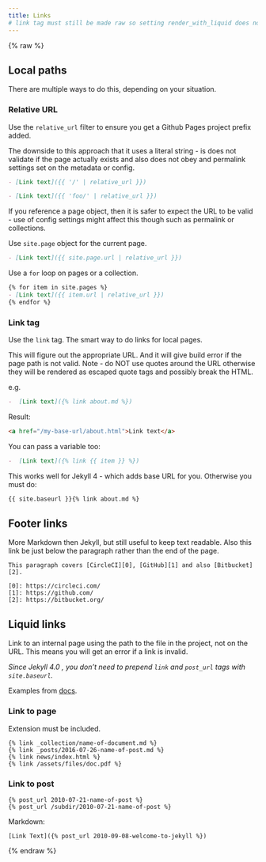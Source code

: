```yaml
---
title: Links
# link tag must still be made raw so setting render_with_liquid does not work here
---
```


{% raw %}
## Local paths

There are multiple ways to do this, depending on your situation.

### Relative URL

Use the `relative_url` filter to ensure you get a Github Pages project prefix added.

The downside to this approach that it uses a literal string - is does not validate if the page actually exists and also does not obey and permalink settings set on the metadata or config.

```markdown
- [Link text]({{ '/' | relative_url }})

- [Link text]({{ 'foo/' | relative_url }})
```

If you reference a page object, then it is safer to expect the URL to be valid - use of config settings might affect this though such as permalink or collections.

Use `site.page` object for the current page.

```markdown
- [Link text]({{ site.page.url | relative_url }})
```

Use a `for` loop on pages or a collection.

```markdown
{% for item in site.pages %}
- [Link text]({{ item.url | relative_url }})
{% endfor %}
```

### Link tag

Use the `link` tag. The smart way to do links for local pages.

This will figure out the appropriate URL. And it will give build error if the page path is not valid.  Note - do NOT use quotes around the URL otherwise they will be rendered as escaped quote tags and possibly break the HTML.

e.g.


```markdown
-  [Link text]({% link about.md %})
```


Result:

```html
<a href="/my-base-url/about.html">Link text</a>
```

You can pass a variable too:


```markdown
-  [Link text]({% link {{ item }} %})
```



This works well for Jekyll 4 - which adds base URL for you. Otherwise you must do:


```markdown
{{ site.baseurl }}{% link about.md %}
```



## Footer links

More Markdown then Jekyll, but still useful to keep text readable. Also this link be just below the paragraph rather than the end of the page.

```
This paragraph covers [CircleCI][0], [GitHub][1] and also [Bitbucket][2].

[0]: https://circleci.com/
[1]: https://github.com/
[2]: https://bitbucket.org/
```

## Liquid links

Link to an internal page using the path to the file in the project, not on the URL. This means you will get an error if a link is invalid.

*Since Jekyll 4.0 , you don’t need to prepend `link` and `post_url` tags with `site.baseurl`.*

Examples from [docs](https://jekyllrb.com/docs/liquid/tags/).


### Link to page

Extension must be included.


```liquid
{% link _collection/name-of-document.md %}
{% link _posts/2016-07-26-name-of-post.md %}
{% link news/index.html %}
{% link /assets/files/doc.pdf %}
```


### Link to post


```liquid
{% post_url 2010-07-21-name-of-post %}
{% post_url /subdir/2010-07-21-name-of-post %}
```

Markdown:

```liquid
[Link Text]({% post_url 2010-09-08-welcome-to-jekyll %})
```

{% endraw %}
